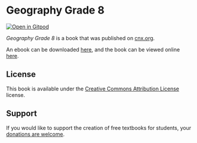 # Geography Grade 8

[![Open in Gitpod](https://gitpod.io/button/open-in-gitpod.svg)](https://gitpod.io/from-referrer/)

_Geography Grade 8_ is a book that was published on [cnx.org](https://cnx.org/).

An ebook can be downloaded [here](https://github.com/cnx-user-books/cnxbook-geography-grade-8/releases/latest), and the book can be viewed online [here](https://github.com/cnx-user-books/cnxbook-geography-grade-8/releases/latest).

## License
This book is available under the [Creative Commons Attribution License](./LICENSE) license.

## Support
If you would like to support the creation of free textbooks for students, your [donations are welcome](https://riceconnect.rice.edu/donation/support-openstax-banner).
